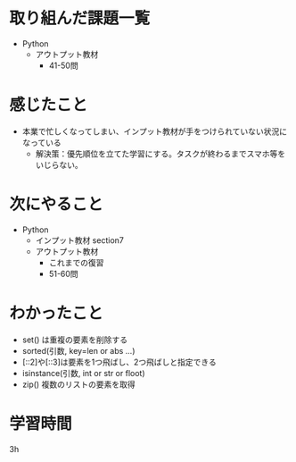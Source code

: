 # 取り組んだ課題一覧
- Python
     - アウトプット教材
        - 41-50問

# 感じたこと
- 本業で忙しくなってしまい、インプット教材が手をつけられていない状況になっている
    - 解決策：優先順位を立てた学習にする。タスクが終わるまでスマホ等をいじらない。

# 次にやること
- Python
    - インプット教材 section7
    - アウトプット教材
        - これまでの復習
        - 51-60問

# わかったこと
- set() は重複の要素を削除する
- sorted(引数, key=len or abs ...)
- [::2]や[::3]は要素を1つ飛ばし、2つ飛ばしと指定できる
- isinstance(引数, int or str or floot) 
- zip() 複数のリストの要素を取得

# 学習時間
 3h